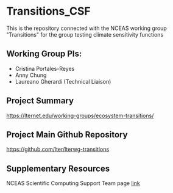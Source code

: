 # Transitions_CSF
This is the repository connected with the NCEAS working group "Transitions" for the group testing climate sensitivity functions


## Working Group PIs: 

- Cristina Portales-Reyes
- Anny Chung
- Laureano Gherardi (Technical Liaison)

## Project Summary

https://lternet.edu/working-groups/ecosystem-transitions/


## Project Main Github Repository

https://github.com/lter/lterwg-transitions

## Supplementary Resources

NCEAS Scientific Computing Support Team page [link](https://nceas.github.io/scicomp.github.io)